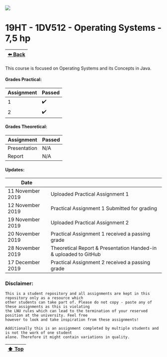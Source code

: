 ##### ![](https://mymoodle.lnu.se/pluginfile.php/1/theme_essential/logo/1573077602/lnu-logo.png)
# 19HT - 1DV512 - Operating Systems - 7,5 hp
| [:arrow_left: Back](../../../) |
|---|

This course is focused on Operating Systems and its Concepts in Java.

#### Grades Practical:
| Assignment | Passed |
|---|---|
| 1 | :heavy_check_mark: |
| 2 | :heavy_check_mark: |

#### Grades Theoretical:
| Assignment | Passed |
|---|---|
| Presentation | N/A |
| Report | N/A |

#### Updates:
| Date |  |
|---|---|
| 11 November 2019 | Uploaded Practical Assignment 1 |
| 12 November 2019 | Practical Assignment 1 Submitted for grading |
| 19 November 2019 | Uploaded Practical Assignment 2 |
| 20 November 2019 | Practical Assignment 1 received a passing grade |
| 28 November 2019 | Theoretical Report & Presentation Handed-in & uploaded to GitHub |
| 17 December 2019 | Practical Assignment 2 received a passing grade |

### Disclaimer:
```
This is a student repository and all assignments are kept in this repository only as a resource which 
other students can take part of. Please do not copy - paste any of these assignments as this is violating 
the LNU rules which can lead to the termination of your reserved position at the university. Feel free 
however to look and take inspiration from these assignments!

Additionally this is an assignment completed by multiple students and is not the work of one student 
alone. Therefore it might contain variations in quality.
```

| [:arrow_up: Top]() |
|---|
